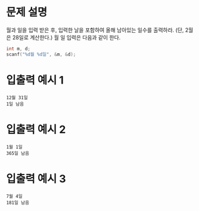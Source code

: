 # 문제 설명
월과 일을 입력 받은 후, 입력한 날을 포함하여 올해 남아있는 일수를 출력하라.
(단, 2월은 28일로 계산한다.)
월 일 입력은 다음과 같이 한다.
```c
int m, d;
scanf("%d월 %d일", &m, &d);
```

# 입출력 예시 1
`12월 31일`  
`1일 남음`

# 입출력 예시 2
`1월 1일`  
`365일 남음`

# 입출력 예시 3
`7월 4일`  
`181일 남음`
